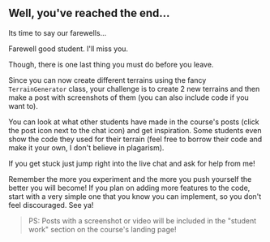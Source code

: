 ## Well, you've reached the end...

Its time to say our farewells...

Farewell good student. I'll miss you.

Though, there is one last thing you must do before you leave.

Since you can now create different terrains using the fancy `TerrainGenerator` class, your challenge is to create 2 new terrains and then make a post with screenshots of them (you can also include code if you want to).

You can look at what other students have made in the course's posts (click the post icon next to the chat icon) and get inspiration. Some students even show the code they used for their terrain (feel free to borrow their code and make it your own, I don't believe in plagarism). 

If you get stuck just jump right into the live chat and ask for help from me!

Remember the more you experiment and the more you push yourself the better you will become! If you plan on adding more features to the code, start with a very simple one that you know you can implement, so you don't feel discouraged. See ya!

> PS: Posts with a screenshot or video will be included in the "student work" section on the course's landing page!